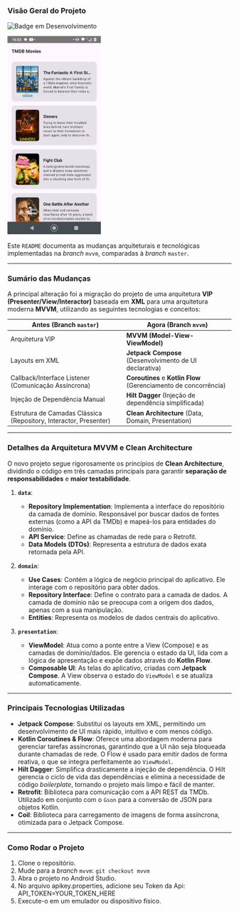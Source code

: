 ### Visão Geral do Projeto

![Badge em Desenvolvimento](http://img.shields.io/static/v1?label=STATUS&message=%20DESENVOLVIDO&color=GREEN&style=for-the-badge)

<img src="https://github.com/wesleyfariasgoes/images/blob/main/Screenshot_20250922_165331.png" width="210">

Este `README` documenta as mudanças arquiteturais e tecnológicas implementadas na *branch* `mvvm`, comparadas à *branch* `master`.

---

### Sumário das Mudanças

A principal alteração foi a migração do projeto de uma arquitetura **VIP (Presenter/View/Interactor)** baseada em **XML** para uma arquitetura moderna **MVVM**, utilizando as seguintes tecnologias e conceitos:

| Antes (Branch `master`)                                      | Agora (Branch `mvvm`)                                                  |
| ------------------------------------------------------------ | ---------------------------------------------------------------------- |
| Arquitetura VIP                                              | **MVVM (Model-View-ViewModel)** |
| Layouts em XML                                               | **Jetpack Compose** (Desenvolvimento de UI declarativa)                |
| Callback/Interface Listener (Comunicação Assíncrona)         | **Coroutines** e **Kotlin Flow** (Gerenciamento de concorrência)       |
| Injeção de Dependência Manual                                | **Hilt Dagger** (Injeção de dependência simplificada)                  |
| Estrutura de Camadas Clássica (Repository, Interactor, Presenter) | **Clean Architecture** (Data, Domain, Presentation)                    |

---

### Detalhes da Arquitetura MVVM e Clean Architecture

O novo projeto segue rigorosamente os princípios de **Clean Architecture**, dividindo o código em três camadas principais para garantir **separação de responsabilidades** e **maior testabilidade**.

1.  **`data`**:
    * **Repository Implementation**: Implementa a interface do repositório da camada de domínio. Responsável por buscar dados de fontes externas (como a API da TMDb) e mapeá-los para entidades do domínio.
    * **API Service**: Define as chamadas de rede para o Retrofit.
    * **Data Models (DTOs)**: Representa a estrutura de dados exata retornada pela API.

2.  **`domain`**:
    * **Use Cases**: Contém a lógica de negócio principal do aplicativo. Ele interage com o repositório para obter dados.
    * **Repository Interface**: Define o contrato para a camada de dados. A camada de domínio não se preocupa com a origem dos dados, apenas com a sua manipulação.
    * **Entities**: Representa os modelos de dados centrais do aplicativo.

3.  **`presentation`**:
    * **ViewModel**: Atua como a ponte entre a View (Compose) e as camadas de domínio/dados. Ele gerencia o estado da UI, lida com a lógica de apresentação e expõe dados através do **Kotlin Flow**.
    * **Composable UI**: As telas do aplicativo, criadas com **Jetpack Compose**. A View observa o estado do `ViewModel` e se atualiza automaticamente.

---

### Principais Tecnologias Utilizadas

* **Jetpack Compose**: Substitui os layouts em XML, permitindo um desenvolvimento de UI mais rápido, intuitivo e com menos código.
* **Kotlin Coroutines & Flow**: Oferece uma abordagem moderna para gerenciar tarefas assíncronas, garantindo que a UI não seja bloqueada durante chamadas de rede. O Flow é usado para emitir dados de forma reativa, o que se integra perfeitamente ao `ViewModel`.
* **Hilt Dagger**: Simplifica drasticamente a injeção de dependência. O Hilt gerencia o ciclo de vida das dependências e elimina a necessidade de código *boilerplate*, tornando o projeto mais limpo e fácil de manter.
* **Retrofit**: Biblioteca para comunicação com a API REST da TMDb. Utilizado em conjunto com o `Gson` para a conversão de JSON para objetos Kotlin.
* **Coil**: Biblioteca para carregamento de imagens de forma assíncrona, otimizada para o Jetpack Compose.

---

### Como Rodar o Projeto

1.  Clone o repositório.
2.  Mude para a *branch* `mvvm`: `git checkout mvvm`
3.  Abra o projeto no Android Studio.
4.  No arquivo apikey.properties, adicione seu Token da Api: API_TOKEN=YOUR_TOKEN_HERE 
5.  Execute-o em um emulador ou dispositivo físico.
